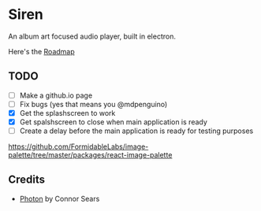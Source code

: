 # Siren
An album art focused audio player, built in electron.

Here's the [Roadmap](https://trello.com/b/3ptpLwwU/siren-music-player)

## TODO
- [ ] Make a github.io page
- [ ] Fix bugs (yes that means you @mdpenguino)
- [x] Get the splashscreen to work
- [x] Get spalshscreen to close when main application is ready
- [ ] Create a delay before the main application is ready for testing purposes

https://github.com/FormidableLabs/image-palette/tree/master/packages/react-image-palette

## Credits
- [Photon](http://photonkit.com) by Connor Sears
